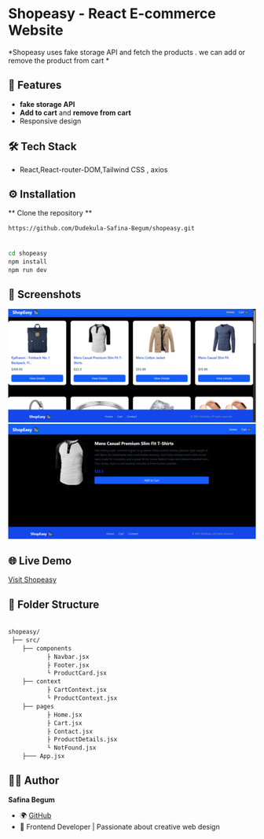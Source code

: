 # Shopeasy - React E-commerce Website

*Shopeasy uses fake storage API and fetch the products . we can add or remove the product from cart *

## 🚀 Features

- **fake storage API** 
- **Add to cart** and **remove from cart**
- Responsive design

## 🛠️ Tech Stack

- React,React-router-DOM,Tailwind CSS , axios 

## ⚙️ Installation

 ** Clone the repository  **

   ```bash
  https://github.com/Dudekula-Safina-Begum/shopeasy.git


  cd shopeasy
  npm install
  npm run dev   
  
  ```

## 📸 Screenshots
  ![Homepage](./screenshots/Home.png)
![Product Page](./screenshots/Product.png)


## 🌐 Live Demo
[Visit Shopeasy]( https://dudekula-safina-begum.github.io/shopeasy/)

## 📁 Folder Structure

``` bash

shopeasy/
 ├── src/
    ├── components
           ├ Navbar.jsx
           ├ Footer.jsx
           └ ProductCard.jsx
    ├── context
           ├ CartContext.jsx
           └ ProductContext.jsx
    ├── pages
           ├ Home.jsx
           ├ Cart.jsx
           ├ Contact.jsx
           ├ ProductDetails.jsx
           └ NotFound.jsx
    ├─── App.jsx

```

           
     
## 👩‍💻 Author
**Safina Begum**  
- 🌍 [GitHub](https://github.com/Dudekula-Safina-Begum)  
- 💼 Frontend Developer | Passionate about creative web design
 

